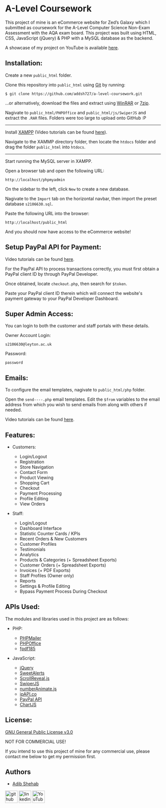 # A-Level Coursework
This project of mine is an eCommerce website for Zed’s Galaxy which I submitted as coursework for the A-Level Computer Science Non-Exam Assessment with the AQA exam board.
This project was built using HTML, CSS, JavaScript (jQuery) & PHP with a MySQL database as the backend.

A showcase of my project on YouTube is available [here](https://youtube.com/playlist?list=PLoMhAx1hylZZJw7NuMwyvaeryQvakKA2b).

## Installation:

Create a new `public_html` folder.

Clone this repository into `public_html` using [Git](https://git-scm.com/) by running:

    $ git clone https://github.com/addsh727/a-level-coursework.git

...or alternatively, download the files and extract using [WinRAR](https://www.win-rar.com/start.html?&L=0) or [7zip](https://www.7-zip.org/).

Nagivate to `public_html/PHPOffice` and `public_html/js/SwiperJS` and extract the `.RAR` files.
Folders were too large to upload onto GitHub :P

---

Install [XAMPP](https://www.apachefriends.org/)  (Video tutorials can be found [here](https://www.youtube.com/results?search_query=xampp+installation)).

Navigate to the XAMMP directory folder, then locate the `htdocs` folder and drag the folder `public_html` into `htdocs`.

---

Start running the MySQL server in XAMPP.

Open a browser tab and open the following URL:

    http://localhost/phpmyadmin

On the sidebar to the left, click `New` to create a new database.

Nagivate to the `Import` tab on the horizontal navbar, then import the preset database `s2106630.sql`.

Paste the following URL into the browser:

    http://localhost/public_html

And you should now have access to the eCommerce website!

## Setup PayPal API for Payment:

Video tutorials can be found [here](https://www.youtube.com/results?search_query=paypal+payment+api).

For the PayPal API to process transactions correctly, you must first obtain a PayPal client ID by through PayPal Developer.

Once obtained, locate `checkout.php`, then search for `$token`. 

Paste your PayPal client ID therein which will connect the website's payment gateway to your PayPal Developer Dashboard.

## Super Admin Access:

You can login to both the customer and staff portals with these details.

Owner Account Login:

    s2106630@leyton.ac.uk

Password:

    password

## Emails:

To configure the email templates, nagivate to `public_html/php` folder.

Open the `send----.php` email templates. Edit the `$from` variables to the email address from which you wish to send emails from along with others if needed.

Video tutorials can be found [here](https://www.youtube.com/results?search_query=phpmailer+send+email).

## Features:
- Customers:
  - Login/Logout
  - Registration
  - Store Navigation
  - Contact Form
  - Product Viewing
  - Shopping Cart
  - Checkout
  - Payment Processing
  - Profile Editing
  - View Orders

- Staff:
  - Login/Logout
  - Dashboard Interface
  - Statistic Counter Cards / KPIs
  - Recent Orders & New Customers
  - Customer Profiles
  - Testimonials
  - Analytics
  - Products & Categories (+ Spreadsheet Exports)
  - Customer Orders (+ Spreadsheet Exports)
  - Invoices (+ PDF Exports)
  - Staff Profiles (Owner only)
  - Reports
  - Settings & Profile Editing
  - Bypass Payment Process During Checkout

## APIs Used:
The modules and libraries used in this project are as follows:
- PHP:
  - [PHPMailer](https://github.com/PHPMailer/PHPMailer)
  - [PHPOffice](https://github.com/PHPOffice/PhpSpreadsheet)
  - [fpdf185](https://www.fpdf.org/)

- JavaScript:
  - [jQuery](https://jquery.com/)
  - [SweetAlerts](https://sweetalert2.github.io/)
  - [ScrollReveal.js](https://scrollrevealjs.org/)
  - [SwiperJS](https://swiperjs.com/)
  - [numberAnimate.js](https://www.jqueryscript.net/animation/Number-Rolling-Animation-jQuery-numberAnimate.html)
  - [ipAPI.co](https://ipapi.co/)
  - [PayPal API](https://www.paypal.com/uk/home)
  - [ChartJS](https://www.chartjs.org/)


## License:
[GNU General Public License v3.0](https://choosealicense.com/licenses/gpl-3.0/)

NOT FOR COMMERCIAL USE!

If you intend to use this project of mine for any commercial use, please contact me below to get my permission first.

## Authors
- [Adib Shehab](https://github.com/addsh727)

[<img src='https://cdn.jsdelivr.net/npm/simple-icons@3.0.1/icons/github.svg' alt='github' height='40'>](https://github.com/addsh727) [<img src='https://cdn.jsdelivr.net/npm/simple-icons@3.0.1/icons/linkedin.svg' alt='linkedin' height='40'>](https://www.linkedin.com/in/AdibShehab/) [<img src='https://cdn.jsdelivr.net/npm/simple-icons@3.0.1/icons/youtube.svg' alt='YouTube' height='40'>](https://www.youtube.com/channel/UC5Oief_SNB3MVdNinsxNz3w)
